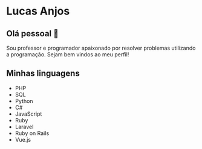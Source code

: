 # Lucas Anjos

## Olá pessoal 👋

Sou professor e programador apaixonado por resolver problemas utilizando a programação. Sejam bem vindos ao meu perfil!

## Minhas linguagens

- PHP
- SQL
- Python
- C#
- JavaScript
- Ruby
- Laravel
- Ruby on Rails
- Vue.js